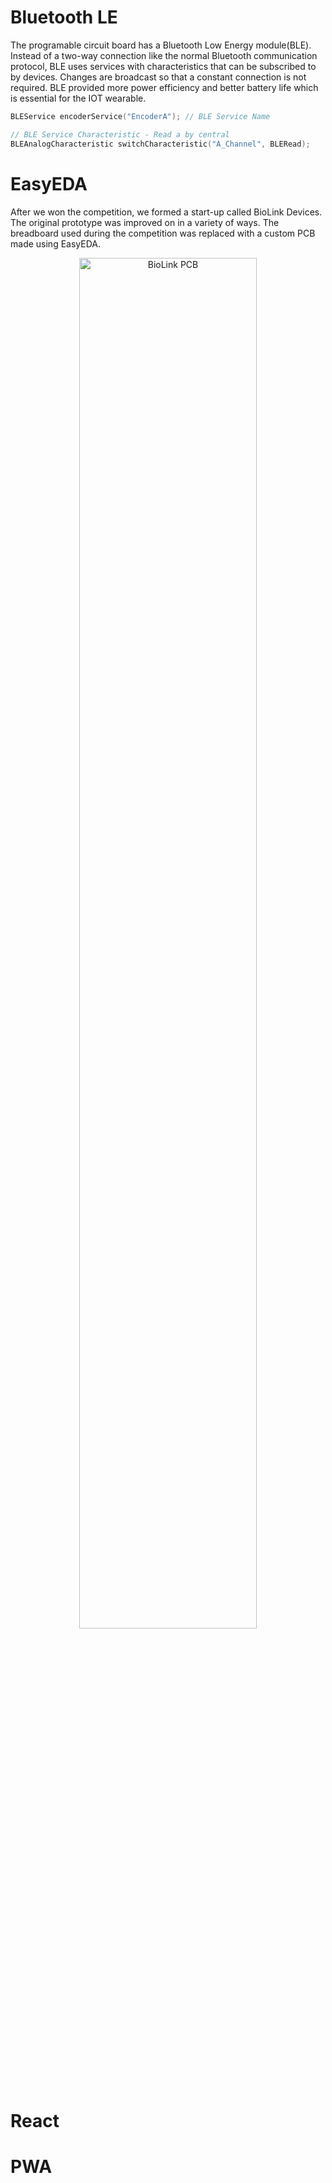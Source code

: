 # Bluetooth LE
The programable circuit board has a Bluetooth Low Energy module(BLE). Instead of a two-way connection like the normal Bluetooth communication protocol, BLE uses services with characteristics that can be subscribed to by devices. Changes are broadcast so that a constant connection is not required. BLE provided more power efficiency and better battery life which is essential for the IOT wearable.
``` c++
BLEService encoderService("EncoderA"); // BLE Service Name

// BLE Service Characteristic - Read a by central
BLEAnalogCharacteristic switchCharacteristic("A_Channel", BLERead);
```
# EasyEDA
After we won the competition, we formed a start-up called BioLink Devices. The original prototype was improved on in a variety of ways. The breadboard used during the competition was replaced with a custom PCB made using EasyEDA.
<p align="center">
<img src="https://github.com/mkostandin/mkostandin/blob/main/biolink-pcb.gif" style="display:block;margin:auto;" alt="BioLink PCB" width="75%"/>
</p>

# React

# PWA
